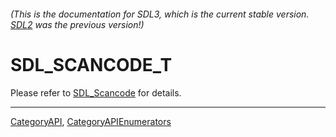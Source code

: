 ###### (This is the documentation for SDL3, which is the current stable version. [SDL2](https://wiki.libsdl.org/SDL2/) was the previous version!)
# SDL_SCANCODE_T

Please refer to [SDL_Scancode](SDL_Scancode) for details.

----
[CategoryAPI](CategoryAPI), [CategoryAPIEnumerators](CategoryAPIEnumerators)

